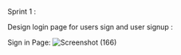 Sprint 1 :

Design login page for users sign and user signup :

Sign in Page:
![Screenshot (166)](https://user-images.githubusercontent.com/59393736/203578687-44a8ce94-f78a-4553-971f-8cfdd231ee3e.png)
